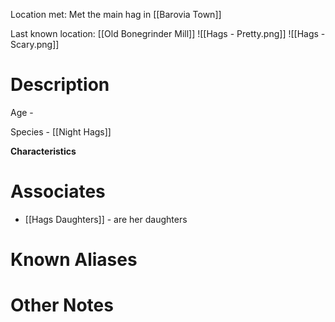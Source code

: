 Location met: Met the main hag in [[Barovia Town]]

Last known location: [[Old Bonegrinder Mill]]
![[Hags - Pretty.png]]
![[Hags - Scary.png]]

# Description
Age - 

Species - [[Night Hags]]

**Characteristics**

# Associates
* [[Hags Daughters]] - are her daughters

# Known Aliases

# Other Notes
